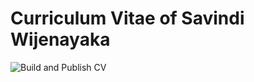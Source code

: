 # Curriculum Vitae of Savindi Wijenayaka

![Build and Publish CV](https://github.com/savindi-wijenayaka/cv-savindi-wijenayaka/blob/main/.github/workflows/build_and_publish.yml/badge.svg)
